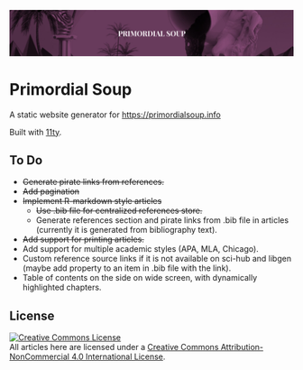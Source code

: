 ![](/images/soup-cover.png)

# Primordial Soup

A static website generator for https://primordialsoup.info

Built with [11ty](https://www.11ty.dev/).

## To Do

- ~~Generate pirate links from references.~~
- ~~Add pagination~~
- ~~Implement R-markdown style articles~~
  - ~~Use .bib file for centralized references store.~~
  - Generate references section and pirate links from .bib file in articles (currently it is generated from bibliography text).
- ~~Add support for printing articles.~~
- Add support for multiple academic styles (APA, MLA, Chicago).
- Custom reference source links if it is not available on sci-hub and libgen (maybe add property to an item in .bib file with the link).
- Table of contents on the side on wide screen, with dynamically highlighted chapters.

## License

<a rel="license" href="http://creativecommons.org/licenses/by-nc/4.0/"><img alt="Creative Commons License" style="border-width:0" src="https://i.creativecommons.org/l/by-nc/4.0/88x31.png"/>
</a><br/>All articles here are licensed under a
<a rel="license" href="http://creativecommons.org/licenses/by-nc/4.0/">Creative Commons Attribution-NonCommercial 4.0
International License</a>.
